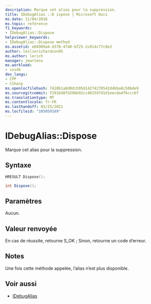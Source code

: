 ```yaml
---
description: Marque cet alias pour la suppression.
title: IDebugAlias ::D ispose | Microsoft Docs
ms.date: 11/04/2016
ms.topic: reference
f1_keywords:
- IDebugAlias::Dispose
helpviewer_keywords:
- IDebugAlias::Dispose method
ms.assetid: e84909a4-d378-4f48-bf25-2c014c77c8e3
author: leslierichardson95
ms.author: lerich
manager: jmartens
ms.workload:
- vssdk
dev_langs:
- CPP
- CSharp
ms.openlocfilehash: 7428b1a8d0dcb95d14274270542d4bba8c50bde9
ms.sourcegitcommit: f2916d8fd296b92cc402597d1d1eecda4f6cccbf
ms.translationtype: MT
ms.contentlocale: fr-FR
ms.lasthandoff: 03/25/2021
ms.locfileid: "105059169"
---
```

# <a name="idebugaliasdispose"></a>IDebugAlias::Dispose
Marque cet alias pour la suppression.

## <a name="syntax"></a>Syntaxe

```cpp
HRESULT Dispose();
```

```csharp
int Dispose();
```

## <a name="parameters"></a>Paramètres
 Aucun.

## <a name="return-value"></a>Valeur renvoyée
 En cas de réussite, retourne S_OK ; Sinon, retourne un code d’erreur.

## <a name="remarks"></a>Notes
 Une fois cette méthode appelée, l’alias n’est plus disponible.

## <a name="see-also"></a>Voir aussi
- [IDebugAlias](../../../extensibility/debugger/reference/idebugalias.md)
